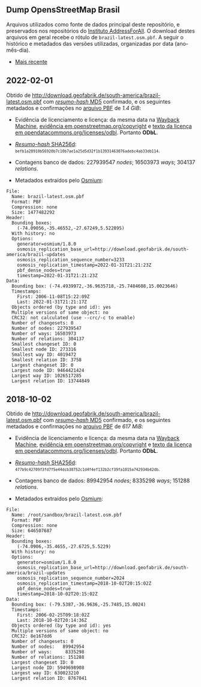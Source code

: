 ## Dump OpensStreetMap Brasil
Arquivos utilizados como fonte de dados principal deste repositório, e preservados nos repositórios do [Instituto AddressForAll](https://github.com/AddressForAll/preserv-BR). 
O download destes arquivos em geral  recebe o rótulo de `brazil-latest.osm.pbf`. 
A seguir o histórico e metadados das versões utilizadas, organizadas por data (ano-mês-dia).

* [Mais recente](#2022-02-01)

## 2022-02-01
Obtido de http://download.geofabrik.de/south-america/brazil-latest.osm.pbf com [_resumo-hash_ MD5](https://en.wikipedia.org/wiki/MD5) confirmado, e os seguintes metadados e confirmações no [arquivo PBF](https://wiki.openstreetmap.org/wiki/PBF_Format) de *1.4 GiB*:

* Evidência de licenciamento e licença: da mesma data na [Wayback Machine](https://web.archive.org), [evidência em openstreetmap.org/copyright](https://web.archive.org/web/20220201154930/https://www.openstreetmap.org/copyright) e [texto da licença em opendatacommons.org/licenses/odbl](https://web.archive.org/web/20220130114324/https://opendatacommons.org/licenses/odbl/). Portanto **ODbL**.

* [_Resumo-hash_ SHA256d](https://en.bitcoin.it/wiki/Protocol_documentation#Hashes): <small> `befb1a28910b56920b7c10b7ae1a25d5d32f1b13931463076adebc4ab33db114`</small>.

* Contagens banco de dados: 227939547 _nodes_; 16503973 _ways_; 304137 _relations_.

* Metadados extraídos pelo [Osmium](https://osmcode.org/osmium-tool/manual.html):

```
File:
  Name: brazil-latest.osm.pbf
  Format: PBF
  Compression: none
  Size: 1477482292
Header:
  Bounding boxes:
    (-74.09056,-35.46552,-27.67249,5.522895)
  With history: no
  Options:
    generator=osmium/1.8.0
    osmosis_replication_base_url=http://download.geofabrik.de/south-america/brazil-updates
    osmosis_replication_sequence_number=3233
    osmosis_replication_timestamp=2022-01-31T21:21:23Z
    pbf_dense_nodes=true
    timestamp=2022-01-31T21:21:23Z
Data:
  Bounding box: (-74.4939972,-36.9635718,-25.7484608,15.0023646)
  Timestamps:
    First: 2006-11-08T15:22:09Z
    Last: 2022-01-31T21:21:17Z
  Objects ordered (by type and id): yes
  Multiple versions of same object: no
  CRC32: not calculated (use --crc/-c to enable)
  Number of changesets: 0
  Number of nodes: 227939547
  Number of ways: 16503973
  Number of relations: 304137
  Smallest changeset ID: 0
  Smallest node ID: 273316
  Smallest way ID: 4019472
  Smallest relation ID: 3758
  Largest changeset ID: 0
  Largest node ID: 9464421424
  Largest way ID: 1026517285
  Largest relation ID: 13744849
```

## 2018-10-02
Obtido de http://download.geofabrik.de/south-america/brazil-latest.osm.pbf com [_resumo-hash_ MD5](https://en.wikipedia.org/wiki/MD5) confirmado, e os seguintes metadados e confirmações no [arquivo PBF](https://wiki.openstreetmap.org/wiki/PBF_Format) de *617 MiB*:

* Evidência de licenciamento e licença: da mesma data na [Wayback Machine](https://web.archive.org), [evidência em openstreetmap.org/copyright](http://web.archive.org/web/20181001012351/https://www.openstreetmap.org/copyright) e [texto da licença em opendatacommons.org/licenses/odbl](http://web.archive.org/web/20181002092250/https://opendatacommons.org/licenses/odbl/). Portanto **ODbL**.

* [_Resumo-hash_ SHA256d](https://en.bitcoin.it/wiki/Protocol_documentation#Hashes): <small> `477b9c42709f3fd7f5e44dcb38752c1d4f4ef132b2cf39fa1015a742934b42db`</small>.

* Contagens banco de dados: 89942954 _nodes_; 8335298 _ways_; 151288 _relations_.

* Metadados extraídos pelo [Osmium](https://osmcode.org/osmium-tool/manual.html):

```
File:
  Name: /root/sandbox/brazil-latest.osm.pbf
  Format: PBF
  Compression: none
  Size: 646507687
Header:
  Bounding boxes:
    (-74.0906,-35.4655,-27.6725,5.5229)
  With history: no
  Options:
    generator=osmium/1.8.0
    osmosis_replication_base_url=http://download.geofabrik.de/south-america/brazil-updates
    osmosis_replication_sequence_number=2024
    osmosis_replication_timestamp=2018-10-02T20:15:02Z
    pbf_dense_nodes=true
    timestamp=2018-10-02T20:15:02Z
Data:
  Bounding box: (-79.5387,-36.9636,-25.7485,15.0024)
  Timestamps:
    First: 2006-02-25T09:18:02Z
    Last: 2018-10-02T20:14:36Z
  Objects ordered (by type and id): yes
  Multiple versions of same object: no
  CRC32: 8e167dd6
  Number of changesets: 0
  Number of nodes:   89942954
  Number of ways:     8335298
  Number of relations: 151288
  Largest changeset ID: 0
  Largest node ID: 5949698908
  Largest way ID: 630023210
  Largest relation ID: 8767041
```
